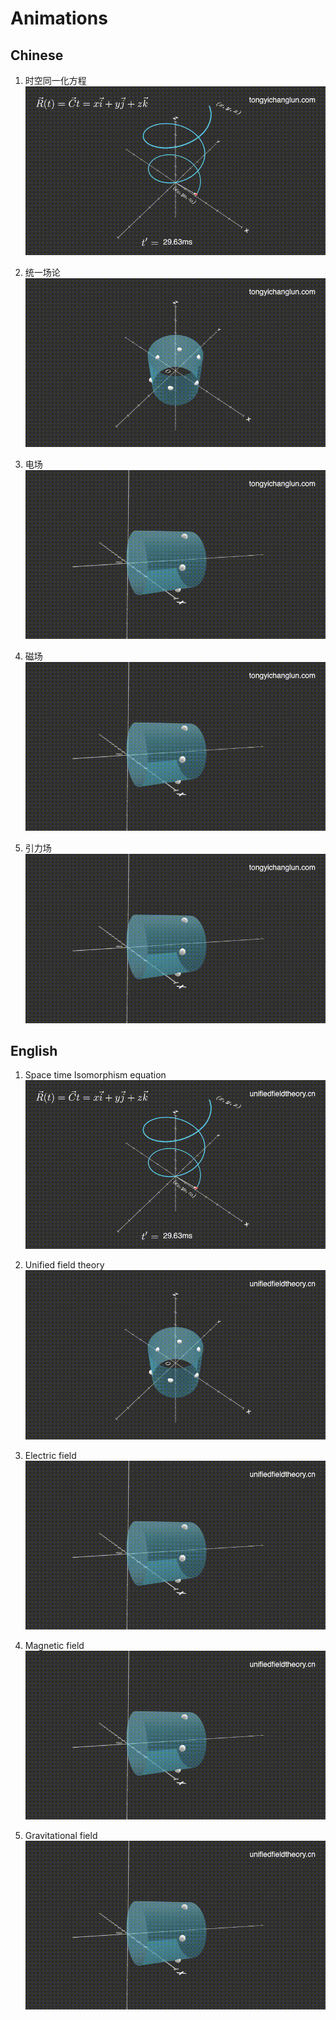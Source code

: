 # Animations



## Chinese

1. 时空同一化方程
	[![](Chinese/gifs/SpaceTimeIsomorphismEquation.gif)](Chinese/videos/SpaceTimeIsomorphismEquation.mp4)

2. 统一场论
	[![](Chinese/gifs/UnifiedFieldTheoryModel.gif)](Chinese/videos/UnifiedFieldTheoryModel.mp4)

3. 电场
	[![](Chinese/gifs/ElectricFieldModel.gif)](Chinese/videos/ElectricFieldModel.mp4)

4. 磁场
	[![](Chinese/gifs/MagneticFieldModel.gif)](Chinese/videos/MagneticFieldModel.mp4)

5. 引力场
	[![](Chinese/gifs/GravitationalFieldModel.gif)](Chinese/videos/GravitationalFieldModel.mp4)

## English

1. Space time Isomorphism equation
	[![](English/gifs/SpaceTimeIsomorphismEquation.gif)](English/videos/SpaceTimeIsomorphismEquation.mp4)

2. Unified field theory
	[![](English/gifs/UnifiedFieldTheoryModel.gif)](English/videos/UnifiedFieldTheoryModel.mp4)

3. Electric field
	[![](English/gifs/ElectricFieldModel.gif)](English/videos/ElectricFieldModel.mp4)
	
4. Magnetic field
	[![](English/gifs/MagneticFieldModel.gif)](English/videos/MagneticFieldModel.mp4)

5. Gravitational field
	[![](English/gifs/GravitationalFieldModel.gif)](English/videos/GravitationalFieldModel.mp4)